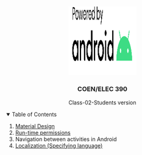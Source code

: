 ## 

<br />
<p align="center">
  <a href="https://github.com/M12Shehab/Class-02-Students">
    <img src="powered-by-android.svg" alt="Logo" width="180" height="180">
  </a>

  <h3 align="center">COEN/ELEC 390</h3>

  <p align="center">
   Class-02-Students version
  </p>
</p>

<!-- TABLE OF CONTENTS -->
<details open="open">
  <summary>Table of Contents</summary>
  <ol>
    <li>
      <a href="https://material.io/design">Material Design</a>
    </li>
    <li>
      <a href="https://developer.android.com/reference/android/Manifest.permission">Run-time permissions</a>
    </li>
    <li>
      Navigation between activities in Android
    </li>
    <li>
      <a href="https://developers.google.com/interactive-media-ads/docs/sdks/android/client-side/localization">Localization (Specifying language)</a>
    </li>
  </ol>
</details>
